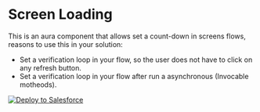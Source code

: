 # Screen Loading

This is an aura component that allows set a count-down in screens flows, reasons to use this in your solution:
- Set a verification loop in your flow, so the user does not have to click on any refresh button.
- Set a verification loop in your flow after run a asynchronous (Invocable motheods).

<a href="https://githubsfdeploy.herokuapp.com/?owner=limazeit&repo=ScreenLoading&ref=main">
    <img alt="Deploy to Salesforce" src="https://githubsfdeploy.herokuapp.com/resources/img/deploy.png">
</a>